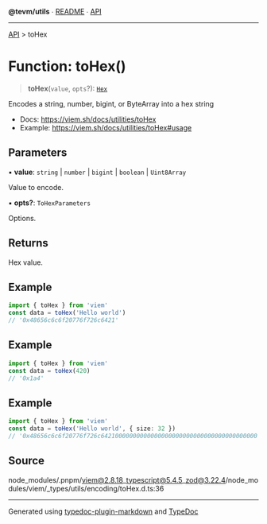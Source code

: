 **@tevm/utils** ∙ [README](../README.md) ∙ [API](../API.md)

***

[API](../API.md) > toHex

# Function: toHex()

> **toHex**(`value`, `opts`?): [`Hex`](../type-aliases/Hex.md)

Encodes a string, number, bigint, or ByteArray into a hex string

- Docs: https://viem.sh/docs/utilities/toHex
- Example: https://viem.sh/docs/utilities/toHex#usage

## Parameters

▪ **value**: `string` \| `number` \| `bigint` \| `boolean` \| `Uint8Array`

Value to encode.

▪ **opts?**: `ToHexParameters`

Options.

## Returns

Hex value.

## Example

```ts
import { toHex } from 'viem'
const data = toHex('Hello world')
// '0x48656c6c6f20776f726c6421'
```

## Example

```ts
import { toHex } from 'viem'
const data = toHex(420)
// '0x1a4'
```

## Example

```ts
import { toHex } from 'viem'
const data = toHex('Hello world', { size: 32 })
// '0x48656c6c6f20776f726c64210000000000000000000000000000000000000000'
```

## Source

node\_modules/.pnpm/viem@2.8.18\_typescript@5.4.5\_zod@3.22.4/node\_modules/viem/\_types/utils/encoding/toHex.d.ts:36

***
Generated using [typedoc-plugin-markdown](https://www.npmjs.com/package/typedoc-plugin-markdown) and [TypeDoc](https://typedoc.org/)
